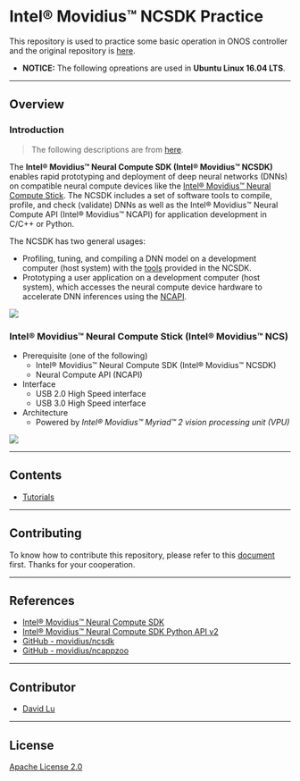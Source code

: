 # Intel® Movidius™ NCSDK Practice

This repository is used to practice some basic operation in ONOS controller and the original repository is [here](https://github.com/movidius/ncsdk).

* **NOTICE:** The following opreations are used in **Ubuntu Linux 16.04 LTS**.

---
## Overview

### Introduction

> The following descriptions are from [here](https://movidius.github.io/ncsdk/index.html).

The **Intel® Movidius™ Neural Compute SDK (Intel® Movidius™ NCSDK)** enables rapid prototyping and deployment of deep neural networks (DNNs) on compatible neural compute devices like the [Intel® Movidius™ Neural Compute Stick](https://movidius.github.io/ncsdk/ncs.html). The NCSDK includes a set of software tools to compile, profile, and check (validate) DNNs as well as the Intel® Movidius™ Neural Compute API (Intel® Movidius™ NCAPI) for application development in C/C++ or Python.

The NCSDK has two general usages:
* Profiling, tuning, and compiling a DNN model on a development computer (host system) with the [tools](https://movidius.github.io/ncsdk/tools/tools_overview.html) provided in the NCSDK.
* Prototyping a user application on a development computer (host system), which accesses the neural compute device hardware to accelerate DNN inferences using the [NCAPI](https://movidius.github.io/ncsdk/ncapi/readme.html).

![](https://movidius.github.io/ncsdk/images/ncs_workflow.jpg)

### Intel® Movidius™ Neural Compute Stick (Intel® Movidius™ NCS)

* Prerequisite (one of the following)
    * Intel® Movidius™ Neural Compute SDK (Intel® Movidius™ NCSDK)
    * Neural Compute API (NCAPI)
* Interface
    * USB 2.0 High Speed interface
    * USB 3.0 High Speed interface
* Architecture
    * Powered by *Intel® Movidius™ Myriad™ 2 vision processing unit (VPU)*

![](https://movidius.github.io/ncsdk/images/NCS1_ArchDiagram.jpg)

---
## Contents

* [Tutorials](src/tutorials)

---
## Contributing

To know how to contribute this repository, please refer to this [document](CONTRIBUTING.md) first. Thanks for your cooperation.

---
## References

* [Intel® Movidius™ Neural Compute SDK](https://movidius.github.io/ncsdk/index.html)
* [Intel® Movidius™ Neural Compute SDK Python API v2](https://movidius.github.io/ncsdk/ncapi/ncapi2/py_api/readme.html)
* [GitHub - movidius/ncsdk](https://github.com/movidius/ncsdk)
* [GitHub - movidius/ncappzoo](https://github.com/movidius/ncappzoo)

---
## Contributor

* [David Lu](https://github.com/yungshenglu)

---
## License

[Apache License 2.0](LICENSE)